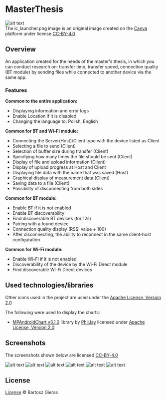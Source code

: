 # MasterThesis

![alt text][app_logo]\
The ic_launcher.png image is an original image created on the [Canva][canva] platform under license [CC-BY-4.0][cc-by-4.0]

## Overview

An application created for the needs of the master's thesis,
in which you can conduct research on: transfer time, transfer speed, connection quality (BT module) 
by sending files while connected to another device via the same app.

### Features

**Common to the entire application:**
- Displaying information and error logs
- Enable Location if it is disabled
- Changing the language to: Polish, English

**Common for BT and Wi-Fi module:**
- Connecting the Server(Host)/Client type with the device listed as Client
- Selecting a file to send (Client)
- Selection of buffer size during transfer (Client)
- Specifying how many times the file should be sent (Client)
- Display of file and upload information (Client)
- Display of upload progress at Host and Client
- Displaying file data with the name that was saved (Host)
- Graphical display of measurement data (Client)
- Saving data to a file (Client)
- Possibility of disconnecting from both sides

**Common for BT module:**
- Enable BT if it is not enabled
- Enable BT discoverability
- Find discoverable BT devices (for 12s)
- Pairing with a found device
- Connection quality display (RSSI value + 100)
- After disconnecting, the ability to reconnect in the same client-host configuration

**Common for Wi-Fi module:**
- Enable Wi-Fi if it is not enabled
- Discoverability of the device by the Wi-Fi Direct module
- Find discoverable Wi-Fi Direct devices

## Used technologies/libraries

Other icons used in the project are used under the [Apache License, Version 2.0][apache_license]

The following were used to display the charts:
- [MPAndroidChart v3.1.0][mpandroidchart] library by [PhilJay][philjay] licensed under
[Apache License, Version 2.0][apache_license]

## Screenshots

The screenshots shown below are licensed [CC-BY-4.0][cc-by-4.0]

![alt text][main_menu]
![alt text][languages]
![alt text][bt_module]
![alt text][wifi_module]
![alt text][after_send_file]
![alt text][graph]

## License
[License][license] © Bartosz Gieras

[app_logo]: https://github.com/Giero98/MasterThesis/blob/main/app/src/main/res/mipmap-xxxhdpi/ic_launcher.png
[main_menu]:  https://github.com/Giero98/MasterThesis/blob/main/app_screens/main_menu.png
[languages]: https://github.com/Giero98/MasterThesis/blob/main/app_screens/languages.png
[bt_module]: https://github.com/Giero98/MasterThesis/blob/main/app_screens/bt_module.png
[wifi_module]: https://github.com/Giero98/MasterThesis/blob/main/app_screens/wifi_module.png
[after_send_file]: https://github.com/Giero98/MasterThesis/blob/main/app_screens/after_send_file.png
[graph]: https://github.com/Giero98/MasterThesis/blob/main/app_screens/graph.png

[canva]: https://www.canva.com/
[cc-by-4.0]: https://creativecommons.org/licenses/by/4.0/deed.en
[mpandroidchart]: https://github.com/PhilJay/MPAndroidChart
[philjay]: https://github.com/PhilJay
[apache_license]: https://www.apache.org/licenses/LICENSE-2.0
[license]: https://github.com/Giero98/MasterThesis/blob/main/LICENSE
